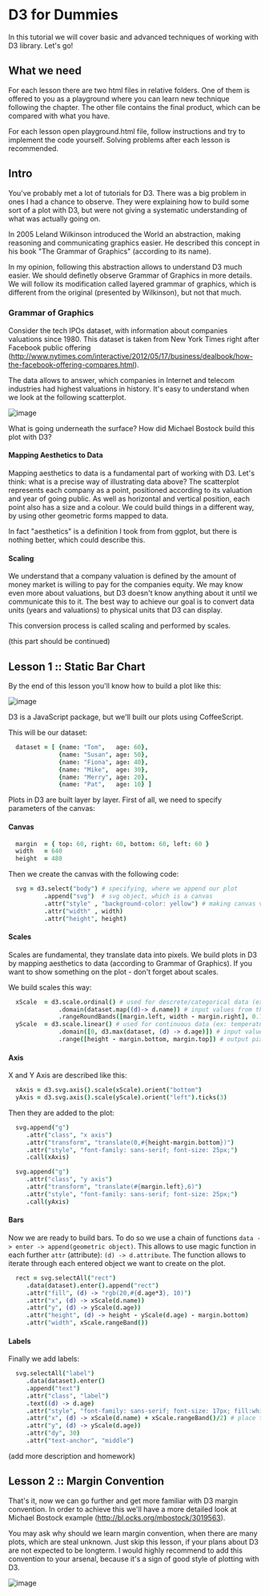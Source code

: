 D3 for Dummies
==============

In this tutorial we will cover basic and advanced techniques of working with D3 library. Let's go!

## What we need

For each lesson there are two html files in relative folders. One of them is offered to you as a playground where you can learn new technique following the chapter. The other file contains the final product, which can be compared with what you have.

For each lesson open playground.html file, follow instructions and try to implement the code yourself. Solving problems after each lesson is recommended.

## Intro

You've probably met a lot of tutorials for D3. There was a big problem in ones I had a chance to observe. They were explaining how to build some sort of a plot with D3, but were not giving a systematic understanding of what was actually going on.

In 2005 Leland Wilkinson introduced the World an abstraction, making reasoning and communicating graphics easier. He described this concept in his book "The Grammar of Graphics" (according to its name).

In my opinion, following this abstraction allows to understand D3 much easier. We should definetly observe Grammar of Graphics in more details. We will follow its modification called layered grammar of graphics, which is different from the original (presented by Wilkinson), but not that much.

### Grammar of Graphics

Consider the tech IPOs dataset, with information about companies valuations since 1980. This dataset is taken from New York Times right after Facebook public offering (http://www.nytimes.com/interactive/2012/05/17/business/dealbook/how-the-facebook-offering-compares.html).

The data allows to answer, which companies in Internet and telecom industries had highest valuations in history. It's easy to understand when we look at the following scatterplot.

![image](https://raw.github.com/mac-r/d3-for-dummies/master/intro_scatter_plot.png)

What is going underneath the surface? How did Michael Bostock build this plot with D3?

#### Mapping Aesthetics to Data

Mapping aesthetics to data is a fundamental part of working with D3. Let's think: what is a precise way of illustrating data above? The scatterplot represents each company as a point, positioned according to its valuation and year of going public. As well as horizontal and vertical position, each point also has a size and a colour. We could build things in a different way, by using other geometric forms mapped to data.

In fact "aesthetics" is a definition I took from from ggplot, but there is nothing better, which could describe this.

#### Scaling

We understand that a company valuation is defined by the amount of money market is willing to pay for the companies equity. We may know even more about valuations, but D3 doesn't know anything about it until we communicate this to it. The best way to achieve our goal is to convert data units (years and valuations) to physical units that D3 can display.

This conversion process is called scaling and performed by scales.

(this part should be continued)


## Lesson 1 :: Static Bar Chart

By the end of this lesson you'll know how to build a plot like this:

![image](https://raw.github.com/mac-r/d3-for-dummies/master/lesson_1/lesson_1.png)

D3 is a JavaScript package, but we'll built our plots using CoffeeScript.

This will be our dataset:

```coffeescript
  dataset = [ {name: "Tom",   age: 60},
              {name: "Susan", age: 50},
              {name: "Fiona", age: 40},
              {name: "Mike",  age: 30},
              {name: "Merry", age: 20},
              {name: "Pat",   age: 10} ]
```

Plots in D3 are built layer by layer. First of all, we need to specify parameters of the canvas:

#### Canvas

```coffeescript
  margin  = { top: 60, right: 60, bottom: 60, left: 60 }
  width   = 640
  height  = 480
```

Then we create the canvas with the following code:

```coffeescript
  svg = d3.select("body") # specifying, where we append our plot
          .append("svg")  # svg object, which is a canvas
          .attr("style" , "background-color: yellow") # making canvas visible
          .attr("width" , width)
          .attr("height", height)
```

#### Scales

Scales are fundamental, they translate data into pixels. We build plots in D3 by mapping aesthetics to data (according to Grammar of Graphics). If you want to show something on the plot - don't forget about scales.

We build scales this way:

```coffeescript
  xScale  = d3.scale.ordinal() # used for descrete/categorical data (ex: histogram buckets)
              .domain(dataset.map((d)-> d.name)) # input values from the dataset
              .rangeRoundBands([margin.left, width - margin.right], 0.15) # output pixels
  yScale  = d3.scale.linear() # used for continuous data (ex: temperature, age, valuations)
              .domain([0, d3.max(dataset, (d) -> d.age)]) # input values from the dataset
              .range([height - margin.bottom, margin.top]) # output pixels
```

#### Axis

X and Y Axis are described like this:

```coffeescript
  xAxis = d3.svg.axis().scale(xScale).orient("bottom")
  yAxis = d3.svg.axis().scale(yScale).orient("left").ticks(3)
```

Then they are added to the plot:

```coffeescript
  svg.append("g")
     .attr("class", "x axis")
     .attr("transform", "translate(0,#{height-margin.bottom})")
     .attr("style", "font-family: sans-serif; font-size: 25px;")
     .call(xAxis)

  svg.append("g")
     .attr("class", "y axis")
     .attr("transform", "translate(#{margin.left},6)")
     .attr("style", "font-family: sans-serif; font-size: 25px;")
     .call(yAxis)
```

#### Bars

Now we are ready to build bars. To do so we use a chain of functions `data -> enter -> append(geometric object)`. This allows to use magic function in each further `attr` (attribute): `(d) -> d.attribute`. The function allows to iterate through each entered object we want to create on the plot.

```coffeescript
  rect = svg.selectAll("rect")
     .data(dataset).enter().append("rect")
     .attr("fill", (d) -> "rgb(20,#{d.age*3}, 10)")
     .attr("x", (d) -> xScale(d.name))
     .attr("y", (d) -> yScale(d.age))
     .attr("height", (d) -> height - yScale(d.age) - margin.bottom)
     .attr("width", xScale.rangeBand())
```

#### Labels

Finally we add labels:

```coffeescript
  svg.selectAll("label")
     .data(dataset).enter()
     .append("text")
     .attr("class", "label")
     .text((d) -> d.age)
     .attr("style", "font-family: sans-serif; font-size: 17px; fill:white;")
     .attr("x", (d) -> xScale(d.name) + xScale.rangeBand()/2) # place text in the middle
     .attr("y", (d) -> yScale(d.age))
     .attr("dy", 30)
     .attr("text-anchor", "middle")
```

(add more description and homework)


## Lesson 2 :: Margin Convention

That's it, now we can go further and get more familiar with D3 margin convention. In order to achieve this we'll have a more detailed look at Michael Bostock example (http://bl.ocks.org/mbostock/3019563).

You may ask why should we learn margin convention, when there are many plots, which are steal unknown. Just skip this lesson, if your plans about D3 are not expected to be longterm. I would highly recommend to add this convention to your arsenal, because it's a sign of good style of plotting with D3.

![image](https://raw.github.com/mac-r/d3-for-dummies/master/lesson_2/lesson_2.png)



